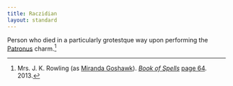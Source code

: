 ```yaml
---
title: Raczidian
layout: standard
---
```


Person who died in a particularly grotestque way upon performing the [Patronus] charm.[^241222-1]

[Patronus]: /Harrypedia/magic/spells/patronus/

[^241222-1]:
    Mrs. J. K. Rowling (as [Miranda Goshawk]).
    _[Book of Spells]_ [page 64](https://archive.org/details/0_20211019/page/64/mode/2up). 2013.

[Miranda Goshawk]: /Harrypedia/people/goshawk/miranda/
[Book of Spells]: https://archive.org/details/0_20211019/
